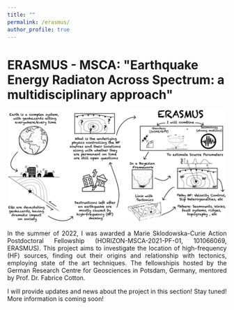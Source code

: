 ```yaml
---
title: ""
permalink: /erasmus/
author_profile: true
---
```


ERASMUS - MSCA: "Earthquake Energy Radiaton Across Spectrum: a multidisciplinary approach"
======

<img style="float: center;" src="/images/research/abstract_msca.jpg">

<p align="justify"> In the summer of 2022, I was awarded a Marie Sklodowska-Curie Action Postdoctoral Fellowship (HORIZON-MSCA-2021-PF-01, 101066069, ERASMUS). This project aims to investigate the location of high-frequency (HF) sources, finding out their origins and relationship with tectonics, employing state of the art techniques. The fellowshipis hosted by the German Research Centre for Geosciences in Potsdam, Germany, mentored by Prof. Dr.
Fabrice Cotton.</p> 

<p align="justify"> I will provide updates and news about the project in this section! Stay tuned! More information is coming soon!
</p> 
